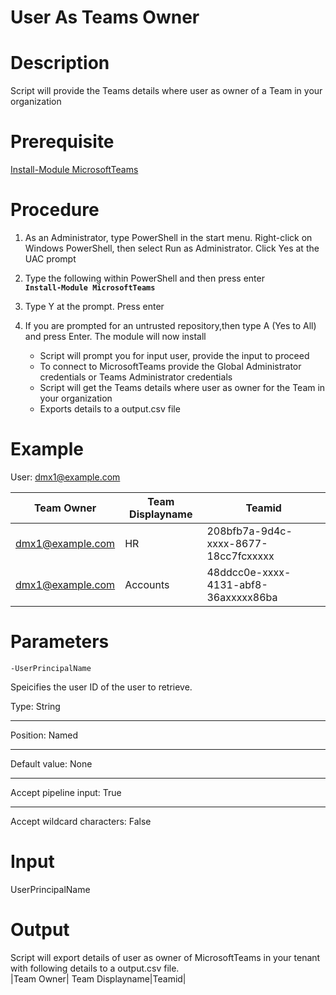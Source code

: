 # User As Teams Owner

# Description

 Script will provide the Teams details where user as owner of a Team in your organization
 
# Prerequisite 

 [Install-Module MicrosoftTeams](https://www.powershellgallery.com/packages/MicrosoftTeams/1.0.6)
 
# Procedure

1. As an Administrator, type PowerShell in the start menu. Right-click on Windows PowerShell, then select Run as Administrator.
Click Yes at the UAC prompt

2. Type the following within PowerShell and then press enter\
    **`Install-Module MicrosoftTeams`**
  
3. Type Y at the prompt. Press enter

4. If you are prompted for an untrusted repository,then type A (Yes to All) and press Enter. The module will now install

   - Script will prompt you for input user, provide the input to proceed
   - To connect to MicrosoftTeams provide the Global Administrator credentials or Teams Administrator credentials
   - Script will get the Teams details where user as owner for the Team in your organization
   - Exports details to a output.csv file

# Example 

User: dmx1@example.com

|Team Owner| Team Displayname|Teamid|
|-----|----|---|
|dmx1@example.com| HR| 208bfb7a-9d4c-xxxx-8677-18cc7fcxxxxx |
|dmx1@example.com|Accounts|48ddcc0e-xxxx-4131-abf8-36axxxxx86ba|

# Parameters

`-UserPrincipalName`

Speicifies the user ID of the user to retrieve.

Type:	String
***
Position:	Named
***
Default value:	None
***
Accept pipeline input:	True
***
Accept wildcard characters:	False
 
# Input 

UserPrincipalName

# Output
 Script will export details of user as owner of MicrosoftTeams in your tenant with following details to a output.csv file.\
|Team Owner| Team Displayname|Teamid|
